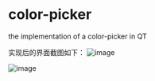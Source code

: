 # color-picker
the implementation of a color-picker in QT


实现后的界面截图如下：
![image](https://github.com/Willib/color-picker/blob/master/20160218193813133.png)

![image](https://github.com/Willib/color-picker/blob/master/20160218193833311.png)
